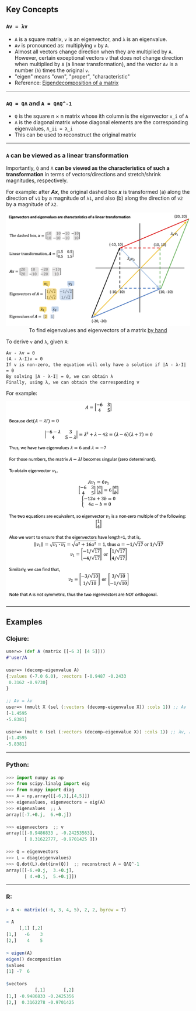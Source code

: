 ## Key Concepts

### ```Av = λv```

- ```A``` is a square matrix, ```v``` is an eigenvector, and ```λ``` is an eigenvalue.
- ```Av``` is pronounced as: multiplying ```v``` by ```A```.
- Almost all vectors change direction when they are multiplied by ```A```. However, certain exceptional vectors ```v``` that does not change direction when multiplied by ```A``` (a linear transformation), and the vector ```Av``` is a number (```λ```) times the original ```v```.
- "eigen" means "own", "proper", "characteristic"
- Reference: <a href="https://en.wikipedia.org/wiki/Eigendecomposition_of_a_matrix">Eigendecomposition of a matrix</a>

<hr>

### ```AQ = QΛ``` and ```A = QΛQ^-1```

- ```Q``` is the square n × n matrix whose ith column is the eigenvector ```v_i``` of ```A```
- ```Λ``` is the diagonal matrix whose diagonal elements are the corresponding eigenvalues, ```Λ_ii = λ_i```
- This can be used to reconstruct the original matrix

<hr>

### ```A``` can be viewed as a linear transformation

Importantly, ```Q``` and ```Λ``` <b>can be viewed as the characteristics of such a transformation</b> in terms of vectors/directions and stretch/shrink magnitudes, respectively.

For example: after <b><i>Ax</i></b>, the original dashed box <b><i>x</i></b> is transformed (a) along the direction of ```v1``` by a magnitude of ```λ1```, and also (b) along the direction of ```v2``` by a magnitude of ```λ2```.

<p align="center"><img src="./images/eigenvalue_eigenvector_as_characteristics_of_A.png" width="800px><br/></p>

<hr>

### To find eigenvalues and eigenvectors of a matrix <a href="http://math.mit.edu/~gs/linearalgebra/ila0601.pdf">by hand</a>

To derive ```v``` and ```λ```, given ```A```:
```
Av - λv = 0
(A - λ·I)v = 0
If v is non-zero, the equation will only have a solution if |A - λ·I| = 0
By solving |A - λ·I| = 0, we can obtain λ
Finally, using λ, we can obtain the corresponding v
```

For example:
<p align="center"><img src="./images/eigenvalue_eigenvector_by_hand.png" width="700px"></p>

<hr>

## Examples

### Clojure:
```Clojure
user=> (def A (matrix [[-6 3] [4 5]]))
#'user/A

user=> (decomp-eigenvalue A)
{:values (-7.0 6.0), :vectors [-0.9487 -0.2433
 0.3162 -0.9730]
}

;; Av = λv
user=> (mmult X (sel (:vectors (decomp-eigenvalue X)) :cols 1)) ;; Av
[-1.4595
-5.8381]

user=> (mult 6 (sel (:vectors (decomp-eigenvalue X)) :cols 1)) ;; λv, λ = 6
[-1.4595
-5.8381]
```

<hr>

### Python:
```Python
>>> import numpy as np
>>> from scipy.linalg import eig
>>> from numpy import diag
>>> A = np.array([[-6,3],[4,5]])
>>> eigenvalues, eigenvectors = eig(A)
>>> eigenvalues  ;; λ
array([-7.+0.j,  6.+0.j])

>>> eigenvectors  ;; v
array([[-0.9486833 , -0.24253563],
       [ 0.31622777, -0.9701425 ]])
       
>>> Q = eigenvectors
>>> L = diag(eigenvalues)
>>> Q.dot(L).dot(inv(Q))  ;; reconstruct A = QΛQ^-1
array([[-6.+0.j,  3.+0.j],
       [ 4.+0.j,  5.+0.j]])
```

<hr>

### R:
```R
> A <- matrix(c(-6, 3, 4, 5), 2, 2, byrow = T)

> A
     [,1] [,2]
[1,]   -6    3
[2,]    4    5

> eigen(A)
eigen() decomposition
$values
[1] -7  6

$vectors
           [,1]       [,2]
[1,] -0.9486833 -0.2425356
[2,]  0.3162278 -0.9701425
```
